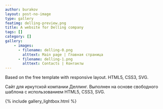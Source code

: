 ```yaml
---
author: burakov
layout: post-no-image
type: gallery
featimg: delling-preview.png
title: A website for Delling company
tags: []
category: []
gallery:
    - images:
      - filename: delling-0.png
        alttext: Main page | Главная страница
      - filename: delling-1.png
        alttext: Contacts | Контакты
---
```


Based on the free template with responsive layout. HTML5, CSS3, SVG.
<!--more-->

Сайт для иркутской компании Деллинг.
Выполнен на основе свободного шаблона с использованием HTML5, CSS3, SVG.

{% include gallery_lightbox.html %}
